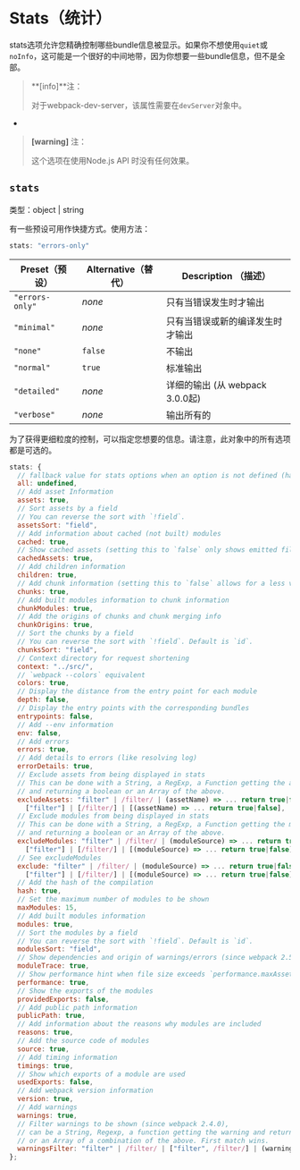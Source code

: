 # Stats（统计）

stats选项允许您精确控制哪些bundle信息被显示。如果你不想使用`quiet`或`noInfo`，这可能是一个很好的中间地带，因为你想要一些bundle信息，但不是全部。

> **\[info\]**注：
>
> 对于webpack-dev-server，该属性需要在`devServer`对象中。

-

> **\[warning\]** 注：
>
> 这个选项在使用Node.js API 时没有任何效果。

## `stats`

类型：object \| string

有一些预设可用作快捷方式。使用方法：

```js
stats: "errors-only"
```

| Preset（预设） | Alternative（替代） | Description （描述） |
| --- | --- | --- |
| `"errors-only"` | _none_ | 只有当错误发生时才输出 |
| `"minimal"` | _none_ | 只有当错误或新的编译发生时才输出 |
| `"none"` | `false` | 不输出 |
| `"normal"` | `true` | 标准输出 |
| `"detailed"` | _none_ | 详细的输出 \(从 webpack 3.0.0起\) |
| `"verbose"` | _none_ | 输出所有的 |

为了获得更细粒度的控制，可以指定您想要的信息。请注意，此对象中的所有选项都是可选的。

```js
stats: {
  // fallback value for stats options when an option is not defined (has precedence over local webpack defaults)
  all: undefined,
  // Add asset Information
  assets: true,
  // Sort assets by a field
  // You can reverse the sort with `!field`.
  assetsSort: "field",
  // Add information about cached (not built) modules
  cached: true,
  // Show cached assets (setting this to `false` only shows emitted files)
  cachedAssets: true,
  // Add children information
  children: true,
  // Add chunk information (setting this to `false` allows for a less verbose output)
  chunks: true,
  // Add built modules information to chunk information
  chunkModules: true,
  // Add the origins of chunks and chunk merging info
  chunkOrigins: true,
  // Sort the chunks by a field
  // You can reverse the sort with `!field`. Default is `id`.
  chunksSort: "field",
  // Context directory for request shortening
  context: "../src/",
  // `webpack --colors` equivalent
  colors: true,
  // Display the distance from the entry point for each module
  depth: false,
  // Display the entry points with the corresponding bundles
  entrypoints: false,
  // Add --env information
  env: false,
  // Add errors
  errors: true,
  // Add details to errors (like resolving log)
  errorDetails: true,
  // Exclude assets from being displayed in stats
  // This can be done with a String, a RegExp, a Function getting the assets name
  // and returning a boolean or an Array of the above.
  excludeAssets: "filter" | /filter/ | (assetName) => ... return true|false |
    ["filter"] | [/filter/] | [(assetName) => ... return true|false],
  // Exclude modules from being displayed in stats
  // This can be done with a String, a RegExp, a Function getting the modules source
  // and returning a boolean or an Array of the above.
  excludeModules: "filter" | /filter/ | (moduleSource) => ... return true|false |
    ["filter"] | [/filter/] | [(moduleSource) => ... return true|false],
  // See excludeModules
  exclude: "filter" | /filter/ | (moduleSource) => ... return true|false |
    ["filter"] | [/filter/] | [(moduleSource) => ... return true|false],
  // Add the hash of the compilation
  hash: true,
  // Set the maximum number of modules to be shown
  maxModules: 15,
  // Add built modules information
  modules: true,
  // Sort the modules by a field
  // You can reverse the sort with `!field`. Default is `id`.
  modulesSort: "field",
  // Show dependencies and origin of warnings/errors (since webpack 2.5.0)
  moduleTrace: true,
  // Show performance hint when file size exceeds `performance.maxAssetSize`
  performance: true,
  // Show the exports of the modules
  providedExports: false,
  // Add public path information
  publicPath: true,
  // Add information about the reasons why modules are included
  reasons: true,
  // Add the source code of modules
  source: true,
  // Add timing information
  timings: true,
  // Show which exports of a module are used
  usedExports: false,
  // Add webpack version information
  version: true,
  // Add warnings
  warnings: true,
  // Filter warnings to be shown (since webpack 2.4.0),
  // can be a String, Regexp, a function getting the warning and returning a boolean
  // or an Array of a combination of the above. First match wins.
  warningsFilter: "filter" | /filter/ | ["filter", /filter/] | (warning) => ... return true|false
};
```



